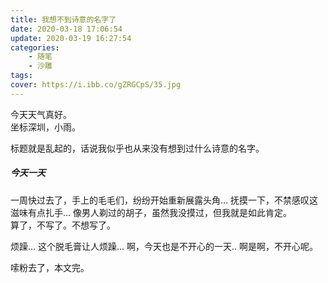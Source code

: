 ```yaml
---
title: 我想不到诗意的名字了
date: 2020-03-18 17:06:54
update: 2020-03-19 16:27:54
categories:
    - 随笔
    - 沙雕
tags:
cover: https://i.ibb.co/gZRGCpS/35.jpg
---
```

今天天气真好。  
坐标深圳，小雨。    

标题就是乱起的，话说我似乎也从来没有想到过什么诗意的名字。      

##### 今天一天
一周快过去了，手上的毛毛们，纷纷开始重新展露头角...  抚摸一下，不禁感叹这滋味有点扎手... 像男人剃过的胡子，虽然我没摸过，但我就是如此肯定。     
算了，不写了。不想写了。    

烦躁...  这个脱毛膏让人烦躁...  啊，今天也是不开心的一天..  啊是啊，不开心呢。  

嗦粉去了，本文完。
